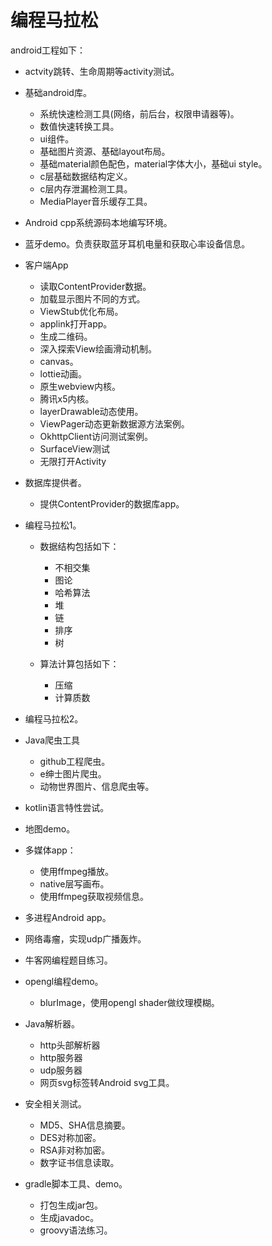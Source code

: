 # 编程马拉松

android工程如下：

+ actvity跳转、生命周期等activity测试。

+ 基础android库。
    + 系统快速检测工具(网络，前后台，权限申请器等)。
    + 数值快速转换工具。
    + ui组件。
    + 基础图片资源、基础layout布局。
    + 基础material颜色配色，material字体大小，基础ui style。
    + c层基础数据结构定义。
    + c层内存泄漏检测工具。
    + MediaPlayer音乐缓存工具。

+ Android cpp系统源码本地编写环境。
+ 蓝牙demo。负责获取蓝牙耳机电量和获取心率设备信息。

+ 客户端App
    + 读取ContentProvider数据。
    + 加载显示图片不同的方式。
    + ViewStub优化布局。
    + applink打开app。
    + 生成二维码。
    + 深入探索View绘画滑动机制。
    + canvas。
    + lottie动画。
    + 原生webview内核。
    + 腾讯x5内核。
    + layerDrawable动态使用。
    + ViewPager动态更新数据源方法案例。
    + OkhttpClient访问测试案例。 
    + SurfaceView测试 
    + 无限打开Activity

+ 数据库提供者。
    + 提供ContentProvider的数据库app。

+ 编程马拉松1。
    + 数据结构包括如下：
        + 不相交集
        + 图论
        + 哈希算法
        + 堆
        + 链
        + 排序
        + 树

    + 算法计算包括如下：
        + 压缩
        + 计算质数

+ 编程马拉松2。

+ Java爬虫工具
    + github工程爬虫。
    + e绅士图片爬虫。
    + 动物世界图片、信息爬虫等。

+ kotlin语言特性尝试。
+ 地图demo。

+ 多媒体app：
    + 使用ffmpeg播放。
    + native层写画布。
    + 使用ffmpeg获取视频信息。

+ 多进程Android app。
+ 网络毒瘤，实现udp广播轰炸。
+ 牛客网编程题目练习。

+ opengl编程demo。
    + blurImage，使用opengl shader做纹理模糊。

+ Java解析器。
    + http头部解析器
    + http服务器
    + udp服务器
    + 网页svg标签转Android svg工具。

+ 安全相关测试。
    + MD5、SHA信息摘要。
    + DES对称加密。
    + RSA非对称加密。
    + 数字证书信息读取。

+ gradle脚本工具、demo。
    + 打包生成jar包。
    + 生成javadoc。
    + groovy语法练习。


